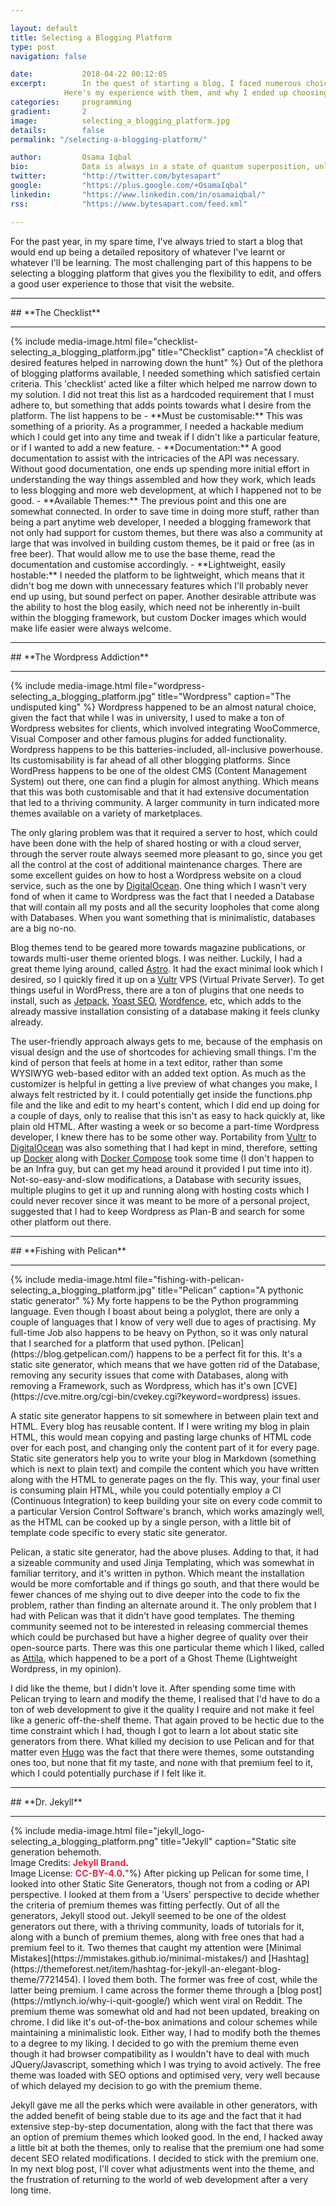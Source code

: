 ```yaml
---

layout: default
title: Selecting a Blogging Platform
type: post
navigation: false

date:   		2018-04-22 00:12:05
excerpt: 		In the quest of starting a blog, I faced numerous choices of blogging platforms.
            Here's my experience with them, and why I ended up choosing what I chose.
categories:		programming
gradient: 		2
image: 			selecting_a_blogging_platform.jpg
details:		false
permalink: "/selecting-a-blogging-platform/"

author: 		Osama Iqbal
bio: 			Data is always in a state of quantum superposition, unless observed upon by visualizations.
twitter: 		"http://twitter.com/bytesapart"
google: 		"https://plus.google.com/+OsamaIqbal"
linkedin: 		"https://www.linkedin.com/in/osamaiqbal/"
rss: 			"https://www.bytesapart.com/feed.xml"

---
```


For the past year, in my spare time, I've always tried to start a blog that would end up being a detailed repository of whatever
I've learnt or whatever I'll be learning. The most challenging part of this happens to be selecting a blogging platform that gives
you the flexibility to edit, and offers a good user experience to those that visit the website.  

<hr>
## **The Checklist**
<hr>
{% include media-image.html file="checklist-selecting_a_blogging_platform.jpg" title="Checklist" caption="A checklist of desired features helped in narrowing down the hunt" %}
Out of the plethora of blogging platforms available, I needed something which satisfied certain criteria. This 'checklist' acted like
a filter which helped me narrow down to my solution. I did not treat this list as a hardcoded requirement that I must adhere to, but
something that adds points towards what I desire from the platform. The list happens to be
- **Must be customisable:** This was something of a priority. As a programmer, I needed a hackable medium which I could get into any time and tweak
if I didn't like a particular feature, or if I wanted to add a new feature.
- **Documentation:** A good documentation to assist with the intricacies of the API was necessary. Without good documentation, one ends up spending
more initial effort in understanding the way things assembled and how they work, which leads to less blogging and more web development, at which I
happened not to be good.
- **Available Themes:** The previous point and this one are somewhat connected. In order to save time in doing more stuff, rather than being a part anytime
web developer, I needed a blogging framework that not only had support for custom themes, but there was also a community at large that was involved in building
custom themes, be it paid or free (as in free beer). That would allow me to use the base theme, read the documentation and customise accordingly.
- **Lightweight, easily hostable:** I needed the platform to be lightweight, which means that it didn't bog me down with unnecessary features which I'll probably
never end up using, but sound perfect on paper. Another desirable attribute was the ability to host the blog easily, which need not be inherently in-built within
the blogging framework, but custom Docker images which would make life easier were always welcome.

<hr>
## **The Wordpress Addiction**
<hr>
{% include media-image.html file="wordpress-selecting_a_blogging_platform.jpg" title="Wordpress" caption="The undisputed king" %}
Wordpress happened to be an almost natural choice, given the fact that while I was in university, I used to make a ton of
Wordpress websites for clients, which involved integrating WooCommerce, Visual Composer and other famous plugins for added functionality.
Wordpress happens to be this batteries-included, all-inclusive powerhouse. Its customisability is far ahead of all other blogging platforms.
Since WordPress happens to be one of the oldest CMS (Content Management System) out there, one can find a plugin for almost anything.
Which means that this was both customisable and that it had extensive documentation that led to a thriving community. A larger community in turn
indicated more themes available on a variety of marketplaces.

The only glaring problem was that it required a server to host, which could have been done with the help of shared hosting or with a cloud server, through
the server route always seemed more pleasant to go, since you get all the control at the cost of additional maintenance charges. There are some excellent guides
on how to host a Wordpress website on a cloud service, such as the one by [DigitalOcean](https://www.digitalocean.com/community/tutorials/how-to-install-wordpress-with-lamp-on-ubuntu-16-04).
One thing which I wasn't very fond of when it came to Wordpress was the fact that I needed a Database that will contain all my posts and all the security loopholes that come along with Databases. When you want something that is minimalistic, databases are a big no-no.

Blog themes tend to be geared more towards magazine publications, or towards multi-user theme oriented blogs. I was neither. Luckily, I had a great theme lying around,
called [Astro](https://themeforest.net/item/astro-responsive-wordpress-blog-theme/7128412). It had the exact minimal look which I desired, so I quickly fired it up on
a [Vultr](https://www.vultr.com/)  VPS (Virtual Private Server). To get things useful in WordPress, there are a ton of plugins that one needs to install, such as [Jetpack](https://jetpack.com/), [Yoast SEO](https://yoast.com/wordpress/plugins/seo/), [Wordfence](https://wordpress.org/plugins/wordfence/), etc, which adds to the already massive installation consisting of a
database making it feels clunky already.

The user-friendly approach always gets to me, because of the emphasis on visual design and the use of shortcodes for achieving small things. I'm the kind of person
that feels at home in a text editor, rather than some WYSIWYG web-based editor with an added text option. As much as the customizer is helpful in getting a live
preview of what changes you make, I always felt restricted by it. I could potentially get inside the functions.php file and the like and edit to my heart's content,
which I did end up doing for a couple of days, only to realise that this isn't as easy to hack quickly at, like plain old HTML. After wasting a week or so become a part-time
Wordpress developer, I knew there has to be some other way. Portability from [Vultr](https://www.vultr.com/) to [DigitalOcean](https://www.digitalocean.com/) was also something
that I had kept in mind, therefore, setting up [Docker](https://www.docker.com/) along with [Docker Compose](https://docs.docker.com/compose/) took some time (I don't happen to be an Infra guy, but can get my head around it provided I put time into it). Not-so-easy-and-slow modifications, a Database with security issues, multiple plugins to get it up and running along with
hosting costs which I could never recover since it was meant to be more of a personal project, suggested that I had to keep Wordpress as Plan-B and search for some other platform out there.

<hr>
## **Fishing with Pelican**
<hr>
{% include media-image.html file="fishing-with-pelican-selecting_a_blogging_platform.jpg" title="Pelican" caption="A pythonic static generator" %}
My forte happens to be the Python programming language. Even though I boast about being a polyglot, there are only a couple of languages that I know
of very well due to ages of practising. My full-time Job also happens to be heavy on Python, so it was only natural that I searched for a platform
that used python. [Pelican](https://blog.getpelican.com/) happens to be a perfect fit for this. It's a static site generator, which means that
we have gotten rid of the Database, removing any security issues that come with Databases, along with removing a Framework, such as Wordpress, which
has it's own [CVE](https://cve.mitre.org/cgi-bin/cvekey.cgi?keyword=wordpress) issues.

A static site generator happens to sit somewhere in between plain text and HTML. Every blog has reusable content. If I were writing my blog in plain
HTML, this would mean copying and pasting large chunks of HTML code over for each post, and changing only the content part of it for every page.
Static site generators help you to write your blog in Markdown (something which is next to plain text) and compile the content which you have
written along with the HTML to generate pages on the fly. This way, your final user is consuming plain HTML, while you could potentially employ a
CI (Continuous Integration) to keep building your site on every code commit to a particular Version Control Software's branch, which works amazingly well,
as the HTML can be cooked up by a single person, with a little bit of template code specific to every static site generator.

Pelican, a static site generator, had the above pluses. Adding to that, it had a sizeable community and used Jinja Templating, which was somewhat
in familiar territory, and it's written in python. Which meant the installation would be more comfortable and if things go south, and that there would be fewer chances of
me shying out to dive deeper into the code to fix the problem, rather than finding an alternate around it. The only problem that I had with Pelican was
that it didn't have good templates. The theming community seemed not to be interested in releasing commercial themes which could be purchased but have
a higher degree of quality over their open-source parts. There was this one particular theme which I liked, called as [Attila](https://github.com/arulrajnet/attila/),
which happened to be a port of a Ghost Theme (Lightweight Wordpress, in my opinion).

I did like the theme, but I didn't love it. After spending some time with Pelican trying to learn and modify the theme, I realised that I'd have to do a ton
of web development to give it the quality I require and not make it feel like a generic off-the-shelf theme. That again proved to be hectic due to the time constraint which I had, though I got to learn a lot about static site generators from there. What killed my decision to use Pelican and for that matter
even [Hugo](https://gohugo.io/) was the fact that there were themes, some outstanding ones too, but none that fit my taste, and none with that premium feel to it, which I
could potentially purchase if I felt like it.

<hr>
## **Dr. Jekyll**
<hr>
{% include media-image.html file="jekyll_logo-selecting_a_blogging_platform.png" title="Jekyll" caption="Static site generation behemoth.<br />Image Credits: <strong><a href='https://github.com/jekyll/brand' style='color: #eb2344;text-decoration: none;'>Jekyll Brand</a>.</strong><br /> Image License: <strong><a href='https://github.com/jekyll/brand/blob/master/LICENSE' style='color: #eb2344;text-decoration: none;'>CC-BY-4.0</a>.</strong>"%}
After picking up Pelican for some time, I looked into other Static Site Generators, though not from a coding or API perspective. I looked at them from a 'Users' perspective to decide whether
the criteria of premium themes was fitting perfectly. Out of all the generators, Jekyll stood out. Jekyll seemed to be one of the oldest generators out there, with a thriving
community, loads of tutorials for it, along with a bunch of premium themes, along with free ones that had a premium feel to it. Two themes that caught my attention were
[Minimal Mistakes](https://mmistakes.github.io/minimal-mistakes/) and [Hashtag](https://themeforest.net/item/hashtag-for-jekyll-an-elegant-blog-theme/7721454). I loved them both. The former was free of cost, while the latter being premium. I came across the former theme through a [blog post](https://mtlynch.io/why-i-quit-google/) which went viral on Reddit.
The premium theme was somewhat old and had not been updated, breaking on chrome. I did like it's out-of-the-box animations and colour schemes while maintaining a minimalistic look.
Either way, I had to modify both the themes to a degree to my liking. I decided to go with the premium theme even though it had browser compatibility as I wouldn't have to deal
with much JQuery/Javascript, something which I was trying to avoid actively. The free theme was loaded with SEO options and optimised very, very well because of which delayed my decision to go with the premium theme.

Jekyll gave me all the perks which were available in other generators, with the added benefit of being stable due to its age and the fact that it had extensive step-by-step documentation, along with the fact that there was an option of premium themes which looked good. In the end, I hacked away a little bit at both the themes, only to realise that the premium one had some decent SEO related modifications. I decided to stick with the premium one. In my next blog post, I'll cover what adjustments went into the theme, and the frustration of returning to the world of web development after a very long time.
